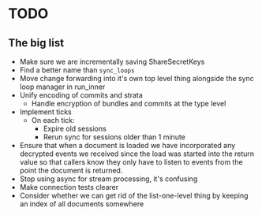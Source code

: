 # TODO



## The big list

* Make sure we are incrementally saving ShareSecretKeys
* Find a better name than `sync_loops`
* Move change forwarding into it's own top level thing alongside the sync loop manager in run_inner
* Unify encoding of commits and strata
  * Handle encryption of bundles and commits at the type level
* Implement ticks
  * On each tick:
    * Expire old sessions
    * Rerun sync for sessions older than 1 minute
* Ensure that when a document is loaded we have incorporated any decrypted
events we received since the load was started into the return value so that
callers know they only have to listen to events from the point the document is
returned.
* Stop using async for stream processing, it's confusing
* Make connection tests clearer
* Consider whether we can get rid of the list-one-level thing by keeping an index of all documents somewhere
